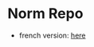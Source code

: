# Norm Repo
* french version: [here](https://github.com/thmsaurel/my_libs/blob/master/norm/norm.fr.md)

